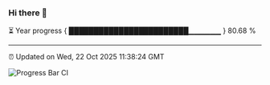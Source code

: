 ### Hi there 👋

⏳ Year progress { ████████████████████████▁▁▁▁▁▁ } 80.68 %

---

⏰ Updated on Wed, 22 Oct 2025 11:38:24 GMT

![Progress Bar CI](https://github.com/IshwaranRudhara/GIT-ACTION/workflows/Progress%20Bar%20CI/badge.svg)
